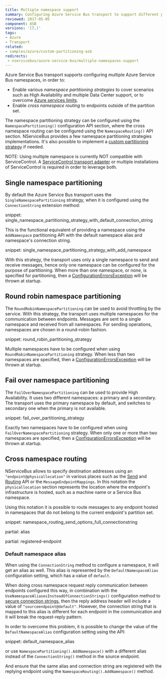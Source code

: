 ```yaml
---
title: Multiple namespace support
summary: Configuring Azure Service Bus transport to support different partitioning strategies and destination namespaces
reviewed: 2017-05-05
component: ASB
versions: '[7,)'
tags:
- Azure
- Transport
related:
- samples/azure/custom-partitioning-asb
redirects:
 - nservicebus/azure-service-bus/multiple-namespaces-support
---
```



Azure Service Bus transport supports configuring multiple Azure Service Bus namespaces, in order to:

 * Enable various _namespace partitioning strategies_ to cover scenarios such as High Availability and multiple Data Center support, or to overcome [Azure services limits](https://docs.microsoft.com/en-us/azure/service-bus-messaging/service-bus-quotas).
 * Enable _cross namespace routing_ to endpoints outside of the partition set.

The namespace partitioning strategy can be configured using the `NamespacePartitioning()` configuration API section, where the cross namespace routing can be configured using the `NamespaceRouting()` API section. NServiceBus provides a few namespace partitioning strategies implementations. It's also possible to implement a [custom partitioning strategy](/transports/azure-service-bus/addressing-logic.md#namespace-partitioning-implementing-a-custom-namespace-partitioning-strategy) if needed.

NOTE: Using multiple namespace is currently NOT compatible with ServiceControl. A [ServiceControl transport adapter](/servicecontrol/transport-adapter/) or multiple installations of ServiceControl is required in order to leverage both.

## Single namespace partitioning

By default the Azure Service Bus transport uses the `SingleNamespacePartitioning` strategy, when it is configured using the `ConnectionString` extension method:

snippet: single_namespace_partitioning_strategy_with_default_connection_string

This is the functional equivalent of providing a namespace using the `AddNamespace` partitioning API with the default namespace alias and namespace's connection string.

snippet: single_namespace_partitioning_strategy_with_add_namespace

With this strategy, the transport uses only a single namespace to send and receive messages, hence only one namespace can be configured for the purpose of partitioning. When more than one namespace, or none, is specified for partitioning, then a [ConfigurationErrorsException](https://msdn.microsoft.com/en-us/library/system.configuration.configurationerrorsexception.aspx) will be thrown at startup.


## Round robin namespace partitioning

The `RoundRobinNamespacePartitioning` can be used to avoid throttling by the service. With this strategy, the transport uses multiple namespaces for the communication between endpoints. Messages are sent to a single namespace and received from all namespaces. For sending operations, namespaces are chosen in a round-robin fashion.

snippet: round_robin_partitioning_strategy

Multiple namespaces have to be configured when using `RoundRobinNamespacePartitioning` strategy. When less than two namespaces are specified, then a [ConfigurationErrorsException](https://msdn.microsoft.com/en-us/library/system.configuration.configurationerrorsexception.aspx) will be thrown at startup.


## Fail over namespace partitioning

The `FailOverNamespacePartitioning` can be used to provide High Availability. It uses two different namespaces: a primary and a secondary. The transport uses the primary namespace by default, and switches to secondary one when the primary is not available.

snippet: fail_over_partitioning_strategy

Exactly two namespaces have to be configured when using `FailOverNamespacePartitioning` strategy. When only one or more than two namespaces are specified, then a [ConfigurationErrorsException](https://msdn.microsoft.com/en-us/library/system.configuration.configurationerrorsexception.aspx) will be thrown at startup.


## Cross namespace routing

NServiceBus allows to specify destination addresses using an `"endpoint@physicallocation"` in various places such as the [Send](/nservicebus/messaging/send-a-message.md) and [Routing](/nservicebus/messaging/routing.md) API or the `MessageEndpointMappings`. In this notation the `physicallocation` section represents the location where the endpoint's infrastructure is hosted, such as a machine name or a Service Bus namespace.

Using this notation it is possible to route messages to any endpoint hosted in namespaces that do not belong to the current endpoint's partition set.

snippet: namespace_routing_send_options_full_connectionstring

partial: alias

partial: registered-endpoint


### Default namespace alias

When using the `ConnectionString` method to configure a namespace, it will get an alias as well. This alias is represented by the `DefaultNamespaceAlias` configuration setting, which has a value of `default`.

When doing cross namespace request reply communication between endpoints configured this way, in combination with the `UseNamespaceAliasesInsteadOfConnectionStrings()` configuration method to [secure connection strings](securing-connection-strings.md), then the reply address header will include a value of `"sourceendpoint@default"`. However, the connection string that is mapped to this alias is different for each endpoint in the communication and it will break the request-reply pattern.

In order to overcome this problem, it is possible to change the value of the `DefaultNamespaceAlias` configuration setting using the API:

snippet: default_namespace_alias

or use `NamespacePartitioning().AddNamespace()` with a different alias instead of the `ConnectionString()` method in the source endpoint.

And ensure that the same alias and connection string are registered with the replying endpoint using the `NamespaceRouting().AddNamespace()` method.

